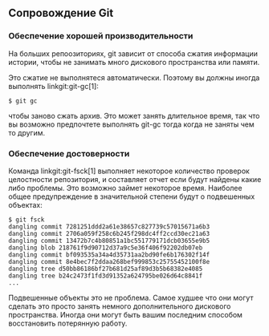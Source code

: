 ## Сопровождение Git ##

### Обеспечение хорошей производительности ###

На больших репоозиториях, git зависит от способа сжатия информации истории, чтобы не занимать много дискового пространства или памяти.

Это сжатие не выполнятеся автоматически. Поэтому вы должны иногда выполнять linkgit:git-gc[1]:

    $ git gc

чтобы заново сжать архив. Это может занять длительное время, так что вы возможно предпочтете выполнять git-gc тогда когда не заняты чем то другим.


### Обеспечение достоверности ###

Команда linkgit:git-fsck[1] выполняет некоторое количество проверок целостности репозитория, и составляет отчет если будут найдены какие либо проблемы. Это возможно займет некоторое время. Наиболее общее предупреждение в значительной степени будут о подвешенных объектах:

    $ git fsck
    dangling commit 7281251ddd2a61e38657c827739c57015671a6b3
    dangling commit 2706a059f258c6b245f298dc4ff2ccd30ec21a63
    dangling commit 13472b7c4b80851a1bc551779171dcb03655e9b5
    dangling blob 218761f9d90712d37a9c5e36f406f92202db07eb
    dangling commit bf093535a34a4d35731aa2bd90fe6b176302f14f
    dangling commit 8e4bec7f2ddaa268bef999853c25755452100f8e
    dangling tree d50bb86186bf27b681d25af89d3b5b68382e4085
    dangling tree b24c2473f1fd3d91352a624795be026d64c8841f
    ...

Подвешенные объекты это не проблема. Самое худшее что они могут сделать это просто занять немного дополнительного дискового пространства. Иногда они могут быть вашим последним способом восстановить потерянную работу.
